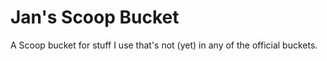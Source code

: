 # Jan's Scoop Bucket

A Scoop bucket for stuff I use that's not (yet) in any of the official buckets.

